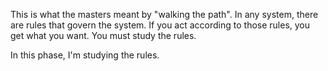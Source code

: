 This is what the masters meant by "walking the path".
In any system, there are rules that govern the system. If you act according to those rules, you get what you want. You must study the rules.

In this phase, I'm studying the rules.